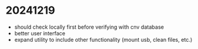 # 20241219
* should check locally first before verifying with cnv database
* better user interface
* expand utility to include other functionality (mount usb, clean files, etc.)
